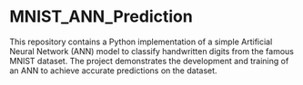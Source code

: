 # MNIST_ANN_Prediction
This repository contains a Python implementation of a simple Artificial Neural Network (ANN) model to classify handwritten digits from the famous MNIST dataset. The project demonstrates the development and training of an ANN to achieve accurate predictions on the dataset.
